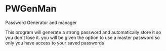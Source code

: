 # PWGenMan
Password Generator and manager

This program will generate a strong password and automatically store it so you don't lose it. 
you will be given the option to use a master password so only you have access to your saved passwords
